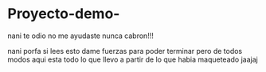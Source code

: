 # Proyecto-demo-
nani te odio no me ayudaste nunca cabron!!!

nani porfa si lees esto dame fuerzas para poder terminar pero de todos modos aqui esta todo lo que llevo a partir de lo que habia maqueteado jaajaj
